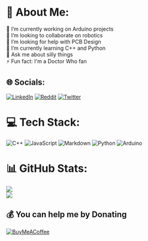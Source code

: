 # 💫 About Me:
🔭 I’m currently working on Arduino projects<br>👯 I’m looking to collaborate on robotics<br>🤝 I’m looking for help with PCB Design<br>🌱 I’m currently learning C++ and Python<br>💬 Ask me about silly things<br>⚡ Fun fact: I'm a Doctor Who fan


## 🌐 Socials:
[![LinkedIn](https://img.shields.io/badge/LinkedIn-%230077B5.svg?logo=linkedin&logoColor=white)](https://linkedin.com/in/guilherme-velasquez-0a3a2b266/) [![Reddit](https://img.shields.io/badge/Reddit-%23FF4500.svg?logo=Reddit&logoColor=white)](https://reddit.com/user/foxyisnotsalt) [![Twitter](https://img.shields.io/badge/Twitter-%231DA1F2.svg?logo=Twitter&logoColor=white)](https://twitter.com/oddshackdigital)

# 💻 Tech Stack:
![C++](https://img.shields.io/badge/c++-%2300599C.svg?style=flat&logo=c%2B%2B&logoColor=white) ![JavaScript](https://img.shields.io/badge/javascript-%23323330.svg?style=flat&logo=javascript&logoColor=%23F7DF1E) ![Markdown](https://img.shields.io/badge/markdown-%23000000.svg?style=flat&logo=markdown&logoColor=white) ![Python](https://img.shields.io/badge/python-3670A0?style=flat&logo=python&logoColor=ffdd54) ![Arduino](https://img.shields.io/badge/-Arduino-00979D?style=flat&logo=Arduino&logoColor=white)
# 📊 GitHub Stats:
![](https://github-readme-stats.vercel.app/api?username=foxyisnotsalt&theme=radical&hide_border=true&include_all_commits=true&count_private=true)<br/>
![](https://github-readme-streak-stats.herokuapp.com/?user=foxyisnotsalt&theme=radical&hide_border=true)<br/>

  ## 💰 You can help me by Donating
  [![BuyMeACoffee](https://img.shields.io/badge/Buy%20Me%20a%20Coffee-ffdd00?style=for-the-badge&logo=buy-me-a-coffee&logoColor=black)](https://buymeacoffee.com/foxyisnotsalt) 

  
<!-- Proudly created with GPRM ( https://gprm.itsvg.in ) -->
